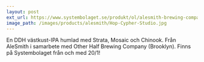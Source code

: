 ```yaml
---
layout: post
ext_url: https://www.systembolaget.se/produkt/ol/alesmith-brewing-company-1084114/
image_path: /images/products/alesmith/Hop-Cypher-Studio.jpg
---
```


En DDH västkust-IPA humlad med Strata, Mosaic och Chinook. Från AleSmith i samarbete med Other Half Brewing Company (Brooklyn). Finns på Systembolaget från och med 20/1!